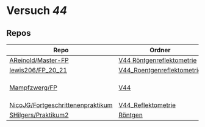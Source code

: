 # Versuch *44*

## Repos

|                                     Repo                                     |                                                    Ordner                                                     |                                                                                                                                                                                                                                                                             PDFs                                                                                                                                                                                                                                                                              |
|------------------------------------------------------------------------------|---------------------------------------------------------------------------------------------------------------|---------------------------------------------------------------------------------------------------------------------------------------------------------------------------------------------------------------------------------------------------------------------------------------------------------------------------------------------------------------------------------------------------------------------------------------------------------------------------------------------------------------------------------------------------------------|
|[AReinold/Master-FP](../repo/AReinold/Master-FP)                              |[V44 Röntgenreflektometrie](https://github.com/AReinold/Master-FP/tree/master/V44%20R%C3%B6ntgenreflektometrie)|–                                                                                                                                                                                                                                                                                                                                                                                                                                                                                                                                                              |
|[lewis206/FP_20_21](../repo/lewis206/FP_20_21)                                |[V44_Roentgenreflektometrie](https://github.com/lewis206/FP_20_21/tree/master/V44_Roentgenreflektometrie)      |–                                                                                                                                                                                                                                                                                                                                                                                                                                                                                                                                                              |
|[Mampfzwerg/FP](../repo/Mampfzwerg/FP)                                        |[V44](https://github.com/Mampfzwerg/FP/tree/master/V44)                                                        |[V44_Sara_Krieg_Marek_Karzel.pdf](https://docs.google.com/viewer?url=https://raw.githubusercontent.com/Mampfzwerg/FP/master/V44/latex-template/V44_Sara_Krieg_Marek_Karzel.pdf)<br/>[V44_Sara_Krieg_Marek_Karzel_2.pdf](https://docs.google.com/viewer?url=https://raw.githubusercontent.com/Mampfzwerg/FP/master/V44/latex-template/V44_Sara_Krieg_Marek_Karzel_2.pdf)<br/>[V44_Sara_Krieg_Marek_Karzel_3.pdf](https://docs.google.com/viewer?url=https://raw.githubusercontent.com/Mampfzwerg/FP/master/V44/latex-template/V44_Sara_Krieg_Marek_Karzel_3.pdf)|
|[NicoJG/Fortgeschrittenenpraktikum](../repo/NicoJG/Fortgeschrittenenpraktikum)|[V44_Reflektometrie](https://github.com/NicoJG/Fortgeschrittenenpraktikum/tree/master/V44_Reflektometrie)      |[V44_Abgabe.pdf](https://docs.google.com/viewer?url=https://raw.githubusercontent.com/NicoJG/Fortgeschrittenenpraktikum/master/V44_Reflektometrie/V44_Abgabe.pdf)                                                                                                                                                                                                                                                                                                                                                                                              |
|[SHilgers/Praktikum2](../repo/SHilgers/Praktikum2)                            |[Röntgen](https://github.com/SHilgers/Praktikum2/tree/master/R%C3%B6ntgen)                                     |–                                                                                                                                                                                                                                                                                                                                                                                                                                                                                                                                                              |
